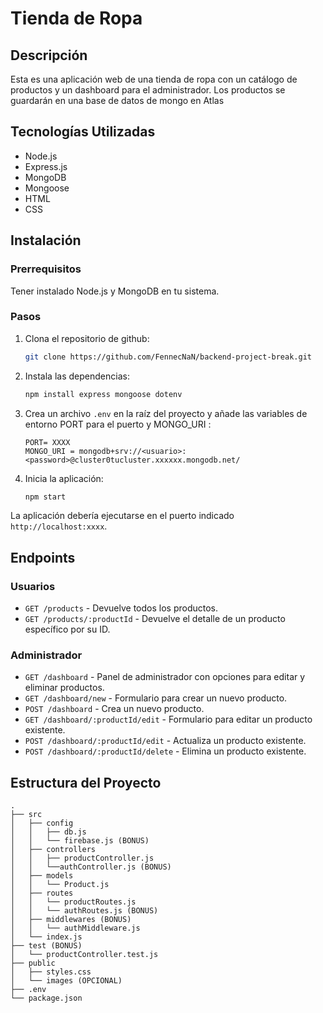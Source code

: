 # Tienda de Ropa

## Descripción

Esta es una aplicación web de una tienda de ropa con un catálogo de productos y un dashboard para el administrador. Los productos se guardarán en una base de datos de mongo en Atlas

## Tecnologías Utilizadas

- Node.js
- Express.js
- MongoDB
- Mongoose
- HTML
- CSS

## Instalación

### Prerrequisitos

Tener instalado Node.js y MongoDB en tu sistema.

### Pasos

1. Clona el repositorio de github:
    ```bash
    git clone https://github.com/FennecNaN/backend-project-break.git
    ```
2. Instala las dependencias:
    ```bash
    npm install express mongoose dotenv
    ```
3. Crea un archivo `.env` en la raíz del proyecto y añade las variables de entorno PORT para el puerto y MONGO_URI :
    ```env
    PORT= XXXX
    MONGO_URI = mongodb+srv://<usuario>:<password>@cluster0tucluster.xxxxxx.mongodb.net/
    ```
4. Inicia la aplicación:
    ```bash
    npm start
    ```

La aplicación debería ejecutarse en el puerto indicado `http://localhost:xxxx`.

## Endpoints

### Usuarios

- `GET /products` - Devuelve todos los productos.
- `GET /products/:productId` - Devuelve el detalle de un producto específico por su ID.

### Administrador

- `GET /dashboard` - Panel de administrador con opciones para editar y eliminar productos.
- `GET /dashboard/new` - Formulario para crear un nuevo producto.
- `POST /dashboard` - Crea un nuevo producto.
- `GET /dashboard/:productId/edit` - Formulario para editar un producto existente.
- `POST /dashboard/:productId/edit` - Actualiza un producto existente.
- `POST /dashboard/:productId/delete` - Elimina un producto existente.

## Estructura del Proyecto

```
.
├── src
│   ├── config
│   │   ├── db.js
│   │   └── firebase.js (BONUS)
│   ├── controllers
│   │   ├── productController.js
│   │   └──authController.js (BONUS)
│   ├── models
│   │   └── Product.js
│   ├── routes
│   │   └── productRoutes.js
│   │   └── authRoutes.js (BONUS)
│   ├── middlewares (BONUS)
│   │   └── authMiddleware.js
│   └── index.js
├── test (BONUS)
│   └── productController.test.js
├── public
│   ├── styles.css
│   └── images (OPCIONAL)
├── .env
└── package.json

```
